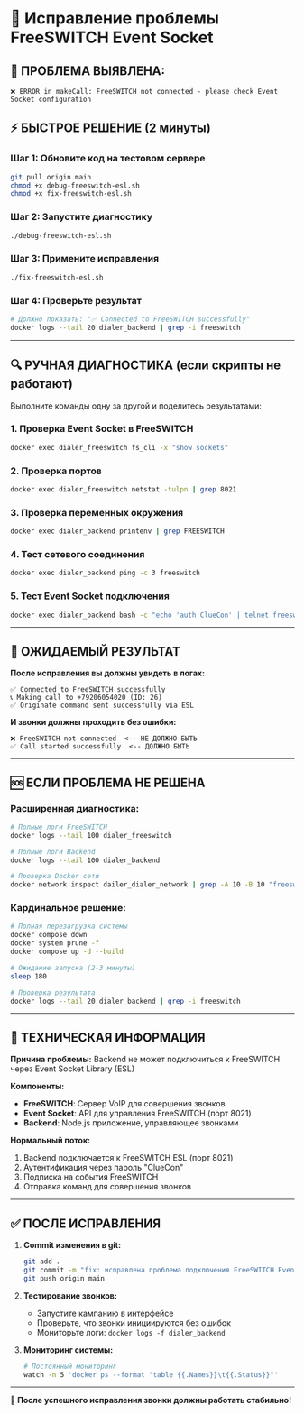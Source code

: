 # 🔧 Исправление проблемы FreeSWITCH Event Socket

## 🚨 **ПРОБЛЕМА ВЫЯВЛЕНА:**
```
❌ ERROR in makeCall: FreeSWITCH not connected - please check Event Socket configuration
```

## ⚡ **БЫСТРОЕ РЕШЕНИЕ** (2 минуты)

### **Шаг 1: Обновите код на тестовом сервере**
```bash
git pull origin main
chmod +x debug-freeswitch-esl.sh
chmod +x fix-freeswitch-esl.sh
```

### **Шаг 2: Запустите диагностику**
```bash
./debug-freeswitch-esl.sh
```

### **Шаг 3: Примените исправления**
```bash
./fix-freeswitch-esl.sh
```

### **Шаг 4: Проверьте результат**
```bash
# Должно показать: "✅ Connected to FreeSWITCH successfully"
docker logs --tail 20 dialer_backend | grep -i freeswitch
```

---

## 🔍 **РУЧНАЯ ДИАГНОСТИКА** (если скрипты не работают)

Выполните команды одну за другой и поделитесь результатами:

### **1. Проверка Event Socket в FreeSWITCH**
```bash
docker exec dialer_freeswitch fs_cli -x "show sockets"
```

### **2. Проверка портов**
```bash
docker exec dialer_freeswitch netstat -tulpn | grep 8021
```

### **3. Проверка переменных окружения**
```bash
docker exec dialer_backend printenv | grep FREESWITCH
```

### **4. Тест сетевого соединения**
```bash
docker exec dialer_backend ping -c 3 freeswitch
```

### **5. Тест Event Socket подключения**
```bash
docker exec dialer_backend bash -c "echo 'auth ClueCon' | telnet freeswitch 8021"
```

---

## 🎯 **ОЖИДАЕМЫЙ РЕЗУЛЬТАТ**

**После исправления вы должны увидеть в логах:**
```
✅ Connected to FreeSWITCH successfully
📞 Making call to +79206054020 (ID: 26)
✅ Originate command sent successfully via ESL
```

**И звонки должны проходить без ошибки:**
```
❌ FreeSWITCH not connected  <-- НЕ ДОЛЖНО БЫТЬ
✅ Call started successfully  <-- ДОЛЖНО БЫТЬ
```

---

## 🆘 **ЕСЛИ ПРОБЛЕМА НЕ РЕШЕНА**

### **Расширенная диагностика:**
```bash
# Полные логи FreeSWITCH
docker logs --tail 100 dialer_freeswitch

# Полные логи Backend
docker logs --tail 100 dialer_backend

# Проверка Docker сети
docker network inspect dailer_dialer_network | grep -A 10 -B 10 "freeswitch\|backend"
```

### **Кардинальное решение:**
```bash
# Полная перезагрузка системы
docker compose down
docker system prune -f
docker compose up -d --build

# Ожидание запуска (2-3 минуты)
sleep 180

# Проверка результата
docker logs --tail 20 dialer_backend | grep -i freeswitch
```

---

## 📝 **ТЕХНИЧЕСКАЯ ИНФОРМАЦИЯ**

**Причина проблемы:** Backend не может подключиться к FreeSWITCH через Event Socket Library (ESL)

**Компоненты:**
- **FreeSWITCH**: Сервер VoIP для совершения звонков
- **Event Socket**: API для управления FreeSWITCH (порт 8021)
- **Backend**: Node.js приложение, управляющее звонками

**Нормальный поток:**
1. Backend подключается к FreeSWITCH ESL (порт 8021)
2. Аутентификация через пароль "ClueCon"
3. Подписка на события FreeSWITCH
4. Отправка команд для совершения звонков

---

## ✅ **ПОСЛЕ ИСПРАВЛЕНИЯ**

1. **Commit изменения в git:**
   ```bash
   git add .
   git commit -m "fix: исправлена проблема подключения FreeSWITCH Event Socket"
   git push origin main
   ```

2. **Тестирование звонков:**
   - Запустите кампанию в интерфейсе
   - Проверьте, что звонки инициируются без ошибок
   - Мониторьте логи: `docker logs -f dialer_backend`

3. **Мониторинг системы:**
   ```bash
   # Постоянный мониторинг
   watch -n 5 'docker ps --format "table {{.Names}}\t{{.Status}}"'
   ```

---

**🎉 После успешного исправления звонки должны работать стабильно!** 